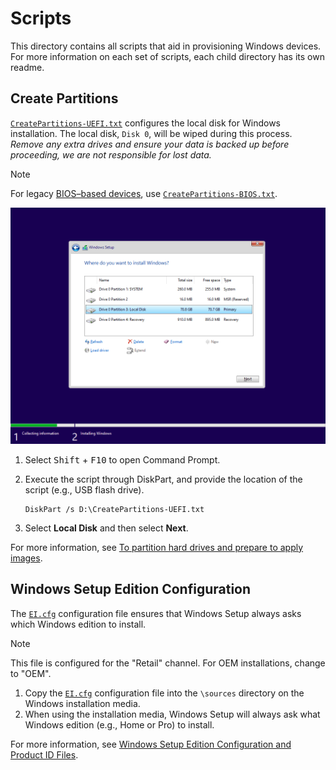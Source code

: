 # Scripts

This directory contains all scripts that aid in provisioning Windows devices.
For more information on each set of scripts, each child directory has its own readme.

## Create Partitions

[`CreatePartitions-UEFI.txt`](CreatePartitions-UEFI.txt) configures the local disk for Windows installation.
The local disk, `Disk 0`, will be wiped during this process.
*Remove any extra drives and ensure your data is backed up before proceeding, we are not responsible for lost data.*

> [!NOTE]  
> For legacy [BIOS–based devices](https://learn.microsoft.com/windows-hardware/manufacture/desktop/configure-biosmbr-based-hard-drive-partitions), use [`CreatePartitions-BIOS.txt`](CreatePartitions-BIOS.txt).

![Windows Setup UEFI Partition Layout](../docs/images/windows-setup/windows-setup-install-location.webp)

1. Select <kbd>Shift</kbd> + <kbd>F10</kbd> to open Command Prompt.
1. Execute the script through DiskPart, and provide the location of the script (e.g., USB flash drive).

   ```shell
   DiskPart /s D:\CreatePartitions-UEFI.txt
   ```

1. Select **Local Disk** and then select **Next**.

For more information, see [To partition hard drives and prepare to apply images](https://learn.microsoft.com/windows-hardware/manufacture/desktop/configure-uefigpt-based-hard-drive-partitions#to-partition-hard-drives-and-prepare-to-apply-images).

## Windows Setup Edition Configuration

The [`EI.cfg`](EI.cfg) configuration file ensures that Windows Setup always asks which Windows edition to install.

> [!NOTE]  
> This file is configured for the "Retail" channel.
> For OEM installations, change to "OEM".

1. Copy the [`EI.cfg`](EI.cfg) configuration file into the `\sources` directory on the Windows installation media.
1. When using the installation media, Windows Setup will always ask what Windows edition (e.g., Home or Pro) to install.

For more information, see [Windows Setup Edition Configuration and Product ID Files](https://learn.microsoft.com/windows-hardware/manufacture/desktop/windows-setup-edition-configuration-and-product-id-files--eicfg-and-pidtxt).